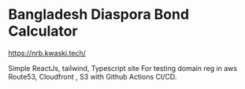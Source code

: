 # Bangladesh Diaspora Bond Calculator

https://nrb.kwaski.tech/

Simple ReactJs, tailwind, Typescript site
For testing domain reg in aws Route53, Cloudfront , S3 with Github Actions CI/CD.
